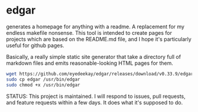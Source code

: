edgar
=====

generates a homepage for anything with a readme. A replacement for my endless makefile nonsense.
This tool is intended to create pages for projects which are based on the README.md file, and
I hope it's particularly useful for github pages.

Basically, a really simple static site generator that take a directory full of markdown files and emits
reasonable-looking HTML pages for them.

```sh
wget https://github.com/eyedeekay/edgar/releases/download/v0.33.9/edgar
sudo cp edgar /usr/bin/edgar
sudo chmod +x /usr/bin/edgar
```

STATUS: This project is maintained. I will respond to issues, pull requests, and feature requests within a few days. It does
what it's supposed to do.